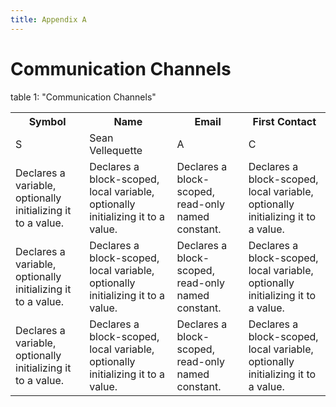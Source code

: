 ```yaml
---
title: Appendix A
---
```


# Communication Channels 
<table>
  <tr>
    <th>Symbol</th>
    <th>Name</th>
    <th>Email</th>
    <th>First Contact</th>
  </tr>
  <tr>
    <td>
     S
    </td>
    <td>
     Sean Vellequette
    </td>
    <td>
     A
    </td>
      <td>
     C
    </td>
  </tr>
   </tr>
  <tr>
    <td>
      Declares a variable, optionally initializing it to a value.
    </td>
    <td>
      Declares a block-scoped, local variable, optionally initializing it to a value.
    </td>
    <td>
      Declares a block-scoped, read-only named constant.
    </td>
      <td>
      Declares a block-scoped, local variable, optionally initializing it to a value.
    </td>
  </tr>
    <tr>
    <td>
      Declares a variable, optionally initializing it to a value.
    </td>
    <td>
      Declares a block-scoped, local variable, optionally initializing it to a value.
    </td>
    <td>
      Declares a block-scoped, read-only named constant.
    </td>
      <td>
      Declares a block-scoped, local variable, optionally initializing it to a value.
    </td>
  </tr>
   </tr>
    <tr>
    <td>
      Declares a variable, optionally initializing it to a value.
    </td>
    <td>
      Declares a block-scoped, local variable, optionally initializing it to a value.
    </td>
    <td>
      Declares a block-scoped, read-only named constant.
    </td>
      <td>
      Declares a block-scoped, local variable, optionally initializing it to a value.
    </td>
  </tr>
   </tr>
  table 1: "Communication Channels"
</table>
